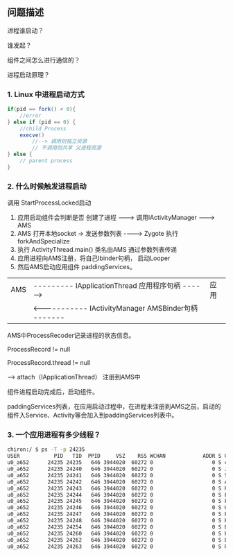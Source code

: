 ## 问题描述

进程谁启动？

谁发起？

组件之间怎么进行通信的？

进程启动原理？



### 1. Linux 中进程启动方式

```java
if(pid == fork() < 0){
    //error
} else if (pid == 0) {
    //child Process
    execve()  
        //--> 调用则独立资源
        // 不调用则共享 父进程资源
} else {
    // parent process
}

```



### 2. 什么时候触发进程启动

调用 StartProcessLocked启动



1. 应用启动组件会判断是否 创建了进程  --->  调用IActivityManager  ---> AMS 
2. AMS 打开本地socket  -> 发送参数列表   ----> Zygote  执行forkAndSpecialize
3. 执行 ActivityThread.main()    类名由AMS 通过参数列表传递
4. 应用进程向AMS注册，将自己Ibinder句柄， 启动Looper
5. 然后AMS启动应用组件 paddingServices。



|      |                                                              |      |
| ---- | ------------------------------------------------------------ | ---- |
| AMS  | ---------       IApplicationThread  应用程序句柄   ------>   | 应用 |
|      | <-----------    IActivityManager   AMSBinder句柄      ------- |      |

AMS中ProcessRecoder记录进程的状态信息。



ProcessRecord  != null 

ProcessRecord.thread != null

--> attach（IApplicationThread）   注册到AMS中



组件进程启动完成后，启动组件。

paddingServices列表，在应用启动过程中，在进程未注册到AMS之前，启动的组件入Service、Activity等会加入到paddingServices列表中。



  

### 3. 一个应用进程有多少线程？

```bash
chiron:/ $ ps -T -p 24235
USER           PID   TID  PPID     VSZ    RSS WCHAN            ADDR S CMD
u0_a652      24235 24235   646 3944020  60272 0                   0 S com.wgycs.hello
u0_a652      24235 24240   646 3944020  60272 0                   0 S Jit thread pool
u0_a652      24235 24241   646 3944020  60272 0                   0 S Signal Catcher
u0_a652      24235 24242   646 3944020  60272 0                   0 S ADB-JDWP Connec
u0_a652      24235 24243   646 3944020  60272 0                   0 S ReferenceQueueD
u0_a652      24235 24244   646 3944020  60272 0                   0 S FinalizerDaemon
u0_a652      24235 24245   646 3944020  60272 0                   0 S FinalizerWatchd
u0_a652      24235 24246   646 3944020  60272 0                   0 S HeapTaskDaemon
u0_a652      24235 24247   646 3944020  60272 0                   0 S Binder:24235_1
u0_a652      24235 24248   646 3944020  60272 0                   0 S Binder:24235_2
u0_a652      24235 24254   646 3944020  60272 0                   0 S Binder:24235_3
u0_a652      24235 24260   646 3944020  60272 0                   0 S Profile Saver
u0_a652      24235 24262   646 3944020  60272 0                   0 S Binder:intercep
u0_a652      24235 24263   646 3944020  60272 0                   0 S RenderThread
```





















